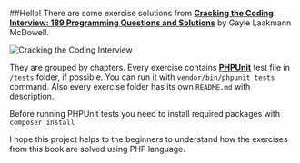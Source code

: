 ##Hello!
There are some exercise solutions from **[Cracking the Coding Interview: 189 Programming Questions and Solutions](https://www.amazon.com/Cracking-Coding-Interview-Programming-Questions/dp/0984782850)** by Gayle Laakmann McDowell.

![Cracking the Coding Interview](https://miro.medium.com/max/476/1*P7pTGa-PMfCq1VWuNJioig.png)

They are grouped by chapters. Every exercise contains **[PHPUnit](https://github.com/sebastianbergmann/phpunit)** test file in `/tests` folder, if possible. You can run it with `vendor/bin/phpunit tests` command. Also every exercise folder has its own `README.md` with description. 

Before running PHPUnit tests you need to install required packages with `composer install`

I hope this project helps to the beginners to understand how the exercises from this book are solved using PHP language.
